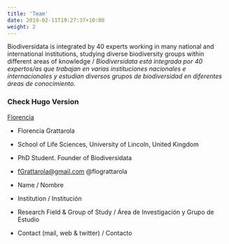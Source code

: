 ```yaml
---
title: 'Team'
date: 2019-02-11T19:27:37+10:00
weight: 2
---
```


Biodiversidata is integrated by 40 experts working in many national and international institutions, studying diverse biodiversity groups within different areas of knowledge / *Biodiversidata está integrada por 40 expertos/as que trabajan en varias instituciones nacionales e internacionales y estudian diversos grupos de biodiversidad en diferentes áreas de conocimiento.*

### Check Hugo Version

[Florencia](flograttarola.jpg)
+ Florencia Grattarola
+ School of Life Sciences, University of Lincoln, United Kingdom
+ PhD Student. Founder of Biodiversidata
+ fGrattarola@gmail.com @flograttarola



+ Name / Nombre
+ Institution / Institución
+ Research Field & Group of Study / Área de Investigación y Grupo de Estudio
+ Contact (mail, web & twitter) / Contacto